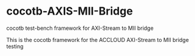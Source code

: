 # cocotb-AXIS-MII-Bridge
cocotb test-bench framework for AXI-Stream to MII bridge

This is the cocotb framework for the ACCLOUD AXI-Stream to MII bridge testing
